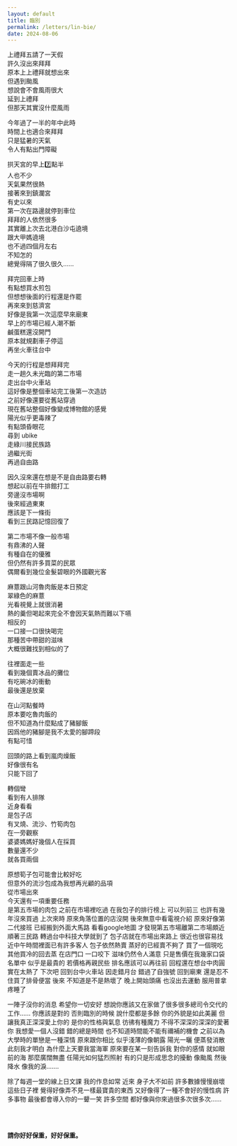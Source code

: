 ```yaml
---
layout: default
title: 臨別
permalink: /letters/lin-bie/
date: 2024-08-06 
---
```


上禮拜五請了一天假  
許久沒出來拜拜  
原本上上禮拜就想出來  
但遇到颱風  
想說會不會風雨很大  
延到上禮拜  
但那天其實沒什麼風雨  

今年過了一半的年中此時  
時間上也適合來拜拜  
只是猛暑的天氣  
令人有點出門障礙  

拱天宮的早上7️⃣點半  
人也不少  
天氣果然很熱  
接著來到鎮瀾宮  
有史以來  
第一次在路邊就停到車位  
拜拜的人依然很多  
其實離上次去北港白沙屯遶境  
跟大甲媽遶境  
也不過四個月左右  
不知怎的  
總覺得隔了很久很久……  

拜完回車上時  
有點想買水煎包  
但想想後面的行程還是作罷  
再來來到慈濟宮  
好像是我第一次這麼早來廟東  
早上的市場已經人潮不斷  
鹹蛋糕還沒開門  
原本就規劃車子停這  
再坐火車往台中  

今天的行程是想拜拜完  
走一趟久未光臨的第二市場  
走出台中火車站  
這好像是整個車站完工後第一次造訪  
之前好像還要從舊站穿過  
現在舊站整個好像變成博物館的感覺  
陽光似乎更毒辣了  
有點頭昏眼花  
尋到 ubike  
走綠川接民族路  
過繼光街  
再過自由路  

因久沒來還在想是不是自由路要右轉  
想起以前在牛排館打工  
旁邊沒市場啊  
後來經過東東  
應該是下一條街  
看到三民路記憶回復了  

第二市場不像一般市場  
有鼎沸的人聲  
有種自在的優雅  
但仍然有許多買菜的民眾  
偶爾看到幾位金髮碧眼的外國觀光客  

麻薏跟山河魯肉飯是本日預定  
翠綠色的麻薏  
光看視覺上就很消暑  
熱的羹但喝起來完全不會因天氣熱而難以下嚥  
相反的  
一口接一口很快喝完  
那種苦中帶甜的滋味  
大概很難找到相似的了  

往裡面走一些  
看到幾個賣冰品的攤位  
有吃碗冰的衝動  
最後還是放棄  

在山河點餐時  
原本要吃魯肉飯的  
但不知道為什麼點成了豬腳飯  
因爲他的豬腳是我不太愛的腳蹄段  
有點可惜  

回頭的路上看到嵐肉燥飯  
好像很有名  
只能下回了  

轉個彎  
看到有人排隊  
近身看看  
是包子店  
有叉燒、流沙、竹筍肉包  
在一旁觀察  
婆婆媽媽好幾個人在採買  
數量還不少  
就各買兩個  

原想筍子包可能會比較好吃  
但意外的流沙包成為我想再光顧的品項  
從市場出來  
今天還有一項重要任務  
是第五市場的肉包
之前在市場裡吃過
在我包子的排行榜上
可以列前三
也許有幾年沒來買過
上次來時
原來角落位置的店沒開
後來無意中看電視介紹
原來好像第二代接班
已經搬到外面大馬路
看看google地圖
才發現第五市場離第二市場頗近
順著三民路
轉過台中科技大學就到了
包子店就在市場出來路上
很近也很容易找
近中午時間裡面已有許多客人
包子依然熱賣
蒸好的已經賣不夠了
買了一個現吃
其他買冷的回去蒸
在店門口
一口咬下
滋味仍然令人滿意
只是售價在我幾家口袋名單中
似乎是最貴的
若價格再親民些
排名應該可以再往前
回程還在想台中肉圓
實在太熱了 下次吧
回到台中火車站
因走錯月台
錯過了自強號
回到廟東
還是忍不住買了排骨便當
後來
不知道是不是熱壞了
晚上開始頭痛
也沒出去運動
服用普拿疼睡了

一陣子沒你的消息
希望你一切安好
想說你應該又在家做了很多很多總司令交代的工作……
你應該是對的
否則臨別的時候
說什麼都是多餘
你的外貌是如此美麗
但讓我真正深深愛上你的
是你的性格與氣息
彷彿有種魔力
不得不深深的深深的愛著你
我想愛一個人沒錯
錯的總是時間
也不知道時間能不能有禰補的機會
之前以為大學時的單戀是一種深情
原來跟你相比
似乎淺薄的像朝露
陽光一曬
便蒸發消散
此刻我才明白
為什麼上天要我當海軍
原來要在某一刻告訴我
對你的感情
就如眼前的海
那麼廣闊無盡
任陽光如何猛烈照射
有的只是形成思念的擾動
像颱風
然後降水
像我的淚…….

除了每週一堂的線上日文課
我的作息如常
近來
身子大不如前
許多數據慢慢崩壞
這些日子裡
覺得好像弄不見一樣最寶貴的東西
又好像得了一種不會好的慢性病
許多事物
最後都會導入你的一顰一笑
許多空間
都好像與你來過很多次很多次……


<br>
<br>

**請你好好保重，好好保重。**
